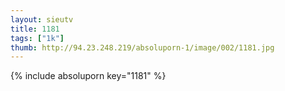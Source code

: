```yaml
--- 
layout: sieutv
title: 1181
tags: ["1k"]
thumb: http://94.23.248.219/absoluporn-1/image/002/1181.jpg
---
```

{% include absoluporn key="1181" %} 
